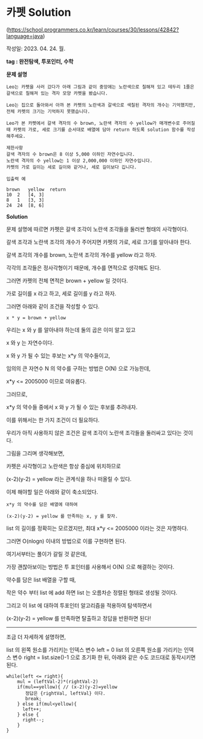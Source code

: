 # 카펫 Solution
(https://school.programmers.co.kr/learn/courses/30/lessons/42842?language=java)

작성일: 2023. 04. 24. 월.

**tag : 완전탐색, 투포인터, 수학**


**문제 설명**
```
Leo는 카펫을 사러 갔다가 아래 그림과 같이 중앙에는 노란색으로 칠해져 있고 테두리 1줄은 갈색으로 칠해져 있는 격자 모양 카펫을 봤습니다.

Leo는 집으로 돌아와서 아까 본 카펫의 노란색과 갈색으로 색칠된 격자의 개수는 기억했지만, 전체 카펫의 크기는 기억하지 못했습니다.

Leo가 본 카펫에서 갈색 격자의 수 brown, 노란색 격자의 수 yellow가 매개변수로 주어질 때 카펫의 가로, 세로 크기를 순서대로 배열에 담아 return 하도록 solution 함수를 작성해주세요.

제한사항
갈색 격자의 수 brown은 8 이상 5,000 이하인 자연수입니다.
노란색 격자의 수 yellow는 1 이상 2,000,000 이하인 자연수입니다.
카펫의 가로 길이는 세로 길이와 같거나, 세로 길이보다 깁니다.

입출력 예

brown	yellow	return
10	2	[4, 3]
8	1	[3, 3]
24	24	[8, 6]
```
**Solution**

문제 설명에 따르면 카펫은 갈색 조각이 노란색 조각들을 둘러싼 형태의 사각형이다.

갈색 조각과 노란색 조각의 개수가 주어지면 카펫의 가로, 세로 크기를 알아내야 한다.

갈색 조각의 개수를 brown, 노란색 조각의 개수를 yellow 라고 하자.

각각의 조각들은 정사각형이기 때문에, 개수를 면적으로 생각해도 된다.

그러면 카펫의 전체 면적은 brown + yellow 일 것이다.

가로 길이를 x 라고 하고, 세로 길이를 y 라고 하자.

그러면 아래와 같이 조건을 작성할 수 있다.

```
x * y = brown + yellow
```

우리는 x 와 y 를 알아내야 하는데 둘의 곱은 이미 알고 있고

x 와 y 는 자연수이다.

x 와 y 가 될 수 있는 후보는 x*y 의 약수들이고,

임의의 큰 자연수 N 의 약수를 구하는 방법은 O(N) 으로 가능한데,

x*y <= 2005000 이므로 여유롭다.

그러므로,

x*y 의 약수들 중에서 x 와 y 가 될 수 있는 후보를 추려내자.

이를 위해서는 한 가지 조건이 더 필요하다.

우리가 아직 사용하지 않은 조건은 갈색 조각이 노란색 조각들을 둘러싸고 있다는 것이다.

그림을 그리며 생각해보면,

카펫은 사각형이고 노란색은 항상 중심에 위치하므로

(x-2)(y-2) = yellow 라는 관계식을 하나 떠올릴 수 있다.

이제 해야할 일은 아래와 같이 축소되었다.

```
x*y 의 약수를 담은 배열에 대하여

(x-2)(y-2) = yellow 를 만족하는 x, y 를 찾자.
```

list 의 길이를 정확히는 모르겠지만, 최대 x*y <= 2005000 이라는 것은 자명하다.

그러면 O(nlogn) 이내의 방법으로 이를 구현하면 된다.

여기서부터는 풀이가 갈릴 것 같은데,

가장 괜찮아보이는 방법은 투 포인터를 사용해서 O(N) 으로 해결하는 것이다.

약수를 담은 list 배열을 구할 때,

작은 약수 부터 list 에 add 하면 list 는 오름차순 정렬된 형태로 생성될 것이다.

그리고 이 list 에 대하여 투포인터 알고리즘을 적용하여 탐색하면서

(x-2)(y-2) = yellow 를 만족하면 탈출하고 정답을 반환하면 된다!

---
조금 더 자세하게 설명하면,

list 의 왼쪽 원소를 가리키는 인덱스 변수 left = 0 
list 의 오른쪽 원소를 가리키는 인덱스 변수 right = list.size()-1 으로 초기화 한 뒤, 아래와 같은 수도 코드대로 동작시키면 된다.

```
while(left <= right){
    mul = (leftVal-2)*(rightVal-2)
    if(mul==yellow){ // (x-2)(y-2)=yellow
       정답은 {rightVal, leftVal} 이다.
       break;
    } else if(mul<yellow){
      left++; 
    } else {
      right--;
    }
}
```
